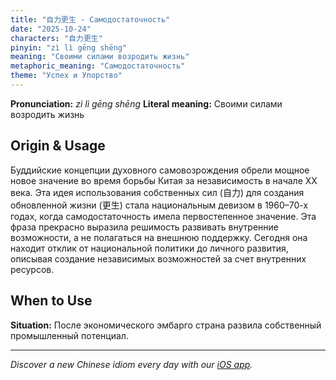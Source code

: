 ```yaml
---
title: "自力更生 - Самодостаточность"
date: "2025-10-24"
characters: "自力更生"
pinyin: "zì lì gēng shēng"
meaning: "Своими силами возродить жизнь"
metaphoric_meaning: "Самодостаточность"
theme: "Успех и Упорство"
---
```


**Pronunciation:** *zì lì gēng shēng*
**Literal meaning:** Своими силами возродить жизнь

## Origin & Usage

Буддийские концепции духовного самовозрождения обрели мощное новое значение во время борьбы Китая за независимость в начале XX века. Эта идея использования собственных сил (自力) для создания обновленной жизни (更生) стала национальным девизом в 1960–70-х годах, когда самодостаточность имела первостепенное значение. Эта фраза прекрасно выразила решимость развивать внутренние возможности, а не полагаться на внешнюю поддержку. Сегодня она находит отклик от национальной политики до личного развития, описывая создание независимых возможностей за счет внутренних ресурсов.

## When to Use

**Situation:** После экономического эмбарго страна развила собственный промышленный потенциал.

---

*Discover a new Chinese idiom every day with our [iOS app](https://apps.apple.com/us/app/daily-chinese-idioms/id6740611324).*
